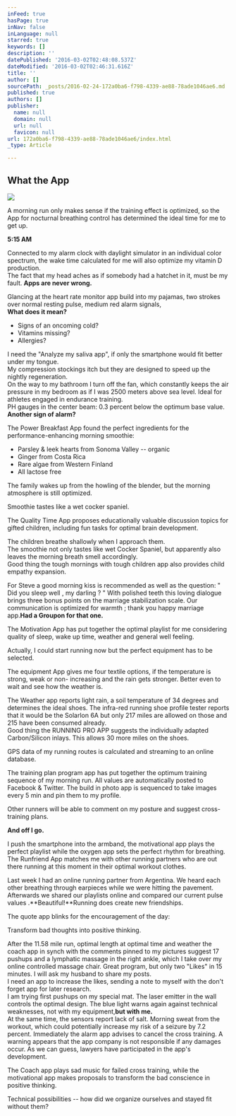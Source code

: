 ```yaml
---
inFeed: true
hasPage: true
inNav: false
inLanguage: null
starred: true
keywords: []
description: ''
datePublished: '2016-03-02T02:48:08.537Z'
dateModified: '2016-03-02T02:46:31.616Z'
title: ''
author: []
sourcePath: _posts/2016-02-24-172a0ba6-f798-4339-ae88-78ade1046ae6.md
published: true
authors: []
publisher:
  name: null
  domain: null
  url: null
  favicon: null
url: 172a0ba6-f798-4339-ae88-78ade1046ae6/index.html
_type: Article

---
```

## What the App
![](https://the-grid-user-content.s3-us-west-2.amazonaws.com/86172ed9-38e8-40d2-b6ba-3d0a69fbbd85.jpg)

A morning run only makes sense if the training effect is optimized, so the App for nocturnal breathing control has determined the ideal time for me to get up.

**5:15 AM**

Connected to my alarm clock with daylight simulator in an individual color spectrum, the wake time calculated for me will also optimize my vitamin D production.  
The fact that my head aches as if somebody had a hatchet in it, must be my fault. **Apps are never wrong.**

Glancing at the heart rate monitor app build into my pajamas, two strokes over normal resting pulse, medium red alarm signals,  
**What does it mean?**

* Signs of an oncoming cold?
* Vitamins missing?
* Allergies?

I need the "Analyze my saliva app", if only the smartphone would fit better under my tongue.  
My compression stockings itch but they are designed to speed up the nightly regeneration.  
On the way to my bathroom I turn off the fan, which constantly keeps the air pressure in my bedroom as if I was  2500 meters above sea level. Ideal for athletes engaged in endurance training.  
PH gauges in the center beam: 0.3 percent below the optimum base value.  
**Another sign of alarm?**

The Power Breakfast App found the perfect ingredients for the performance-enhancing morning smoothie:

* Parsley & leek hearts from Sonoma Valley -- organic
* Ginger from Costa Rica
* Rare algae from Western Finland
* All lactose free

The family wakes up from the howling of the blender, but the morning atmosphere is still optimized.

Smoothie tastes like a wet cocker spaniel.

The Quality Time App proposes educationally valuable discussion topics for gifted children, including fun tasks for optimal brain development.

The children breathe shallowly when I approach them.  
The smoothie not only tastes like wet Cocker Spaniel, but apparently also leaves the morning breath smell accordingly.  
Good thing the tough mornings with tough children app also provides child empathy expansion.

For Steve a good morning kiss is recommended as well as the question: " Did you sleep well , my darling ? " With polished teeth this loving dialogue brings three bonus points on the marriage stabilization scale. Our communication is optimized for warmth ; thank you happy marriage app.**Had a Groupon for that one.**

The Motivation App has put together the optimal playlist for me considering quality of sleep, wake up time, weather and general well feeling.

Actually, I could start running now but the perfect equipment has to be selected.

The equipment App gives me four textile options, if the temperature is strong, weak or non- increasing and the rain gets stronger. Better even to wait and see how the weather is.

The Weather app reports light rain, a soil temperature of 34 degrees and determines the ideal shoes. The infra-red running shoe profile tester reports that it would be the Solarlon 6A but only 217 miles are allowed on those and 215 have been consumed already.  
Good thing the RUNNING PRO APP suggests the individually adapted Carbon/Silicon inlays. This allows 30 more miles on the shoes.

GPS data of my running routes is calculated and streaming to an online database.

The training plan program app has put together the optimum training sequence of my morning run. All values ​​are automatically posted to Facebook & Twitter. The build in photo app is sequenced to take images every 5 min and pin them to my profile.

Other runners will be able to comment on my posture and suggest cross-training plans.

**And off I go.**

I push the smartphone into the armband, the motivational app plays the perfect playlist while the oxygen app sets the perfect rhythm for breathing.  
The Runfriend App matches me with other running partners who are out there running at this moment in their optimal workout clothes.

Last week I had an online running partner from Argentina. We heard each other breathing through earpieces while we were hitting the pavement.  
Afterwards we shared our playlists online and compared our current pulse values ​​.**Beautiful!**Running does create new friendships.

The quote app blinks for the encouragement of the day:

Transform bad thoughts into positive thinking.

After the 11.58 mile run, optimal length at optimal time and weather the coach app in synch with the comments pinned to my pictures suggest 17 pushups and a lymphatic massage in the right ankle, which I take over my online controlled massage chair. Great program, but only two "Likes" in 15 minutes. I will ask my husband to share my posts.  
I need an app to increase the likes, sending a note to myself with the don't forget app for later research.  
I am trying first pushups on my special mat. The laser emitter in the wall controls the optimal design. The blue light warns again against technical weaknesses, not with my equipment,**but with me.**  
At the same time, the sensors report lack of salt. Morning sweat from the workout, which could potentially increase my risk of a seizure by 7.2 percent. Immediately the alarm app advises to cancel the cross training. A warning appears that the app company is not responsible if any damages occur. As we can guess, lawyers have participated in the app's development.

The Coach app plays sad music for failed cross training, while the motivational app makes proposals to transform the bad conscience in positive thinking.

Technical possibilities -- how did we organize ourselves and stayed fit without them?